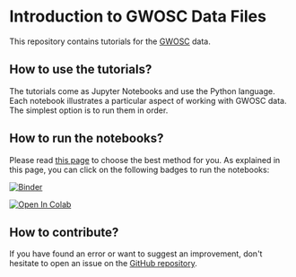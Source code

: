# Introduction to GWOSC Data Files

This repository contains tutorials for the [GWOSC](https://gwosc.org) data.

## How to use the tutorials?

The tutorials come as Jupyter Notebooks and use the Python language.
Each notebook illustrates a particular aspect of working with GWOSC data.
The simplest option is to run them in order.

## How to run the notebooks?

Please read [this page](https://gwosc.org/tutorial00/) to choose the best method for you.
As explained in this page, you can click on the following badges to run the notebooks:

[![Binder](https://mybinder.org/badge_logo.svg)](https://mybinder.org/v2/gh/gwosc-tutorial/introduction_gwosc_data_files/main)

[![Open In Colab](https://colab.research.google.com/assets/colab-badge.svg)](https://colab.research.google.com/github/gwosc-tutorial/introduction_gwosc_data_files/blob/main)

## How to contribute?

If you have found an error or want to suggest an improvement,
don't hesitate to open an issue on the [GitHub repository](https://github.com/gwosc-tutorial/introduction_gwosc_data_files).
